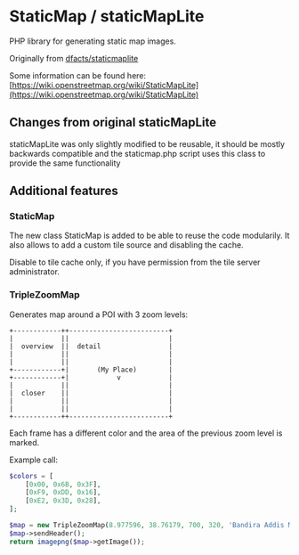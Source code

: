 # StaticMap / staticMapLite

PHP library for generating static map images.

Originally from [dfacts/staticmaplite](https://github.com/dfacts/staticmaplite)

Some information can be found here: [https://wiki.openstreetmap.org/wiki/StaticMapLite](https://wiki.openstreetmap.org/wiki/StaticMapLite)

## Changes from original staticMapLite

staticMapLite was only slightly modified to be reusable, it should be mostly backwards compatible and the staticmap.php
script uses this class to provide the same functionality

## Additional features

### StaticMap

The new class StaticMap is added to be able to reuse the code modularily. It also allows to add a custom tile source
and disabling the cache.

Disable to tile cache only, if you have permission from the tile server administrator. 

### TripleZoomMap

Generates map around a POI with 3 zoom levels:

```
+------------++-------------------------+
|            ||                         |
|  overview  ||  detail                 |
|            ||                         |
|            ||                         |
+------------+|       (My Place)        |
+------------+|            v            |
|            ||                         |
|  closer    ||                         |
|            ||                         |
|            ||                         |
+------------++-------------------------+
```

Each frame has a different color and the area of the previous zoom level is marked.

Example call:

```php
$colors = [
    [0x00, 0x6B, 0x3F],
    [0xF9, 0xDD, 0x16],
    [0xE2, 0x3D, 0x28],
];

$map = new TripleZoomMap(8.977596, 38.76179, 700, 320, 'Bandira Addis Map', $colors, 'https://a.africa.tiles.openplaceguide.org/styles/bright/{Z}/{X}/{Y}.png', 'opg-pages');
$map->sendHeader();
return imagepng($map->getImage());
```

